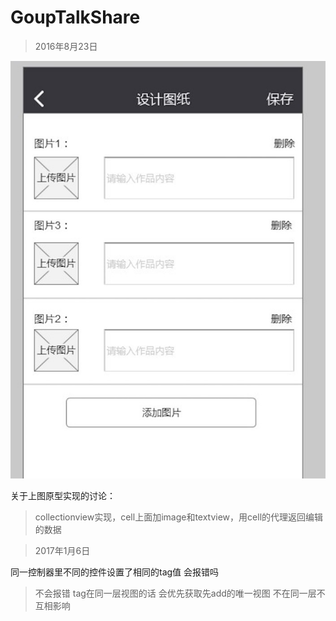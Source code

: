 # GoupTalkShare


>2016年8月23日

![iamge2016082301](https://github.com/Kuntanury/GoupTalkShare/blob/master/images/2016082301.png)

关于上图原型实现的讨论：
>collectionview实现，cell上面加image和textview，用cell的代理返回编辑的数据

>2017年1月6日

同一控制器里不同的控件设置了相同的tag值 会报错吗
>不会报错 tag在同一层视图的话 会优先获取先add的唯一视图 不在同一层不互相影响
